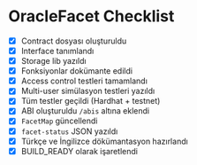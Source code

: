 # OracleFacet Checklist

- [x] Contract dosyası oluşturuldu
- [x] Interface tanımlandı
- [x] Storage lib yazıldı
- [x] Fonksiyonlar dokümante edildi
- [x] Access control testleri tamamlandı
- [x] Multi-user simülasyon testleri yazıldı
- [x] Tüm testler geçildi (Hardhat + testnet)
- [x] ABI oluşturuldu `/abis` altına eklendi
- [x] `FacetMap` güncellendi
- [x] `facet-status` JSON yazıldı
- [x] Türkçe ve İngilizce dökümantasyon hazırlandı
- [x] BUILD_READY olarak işaretlendi